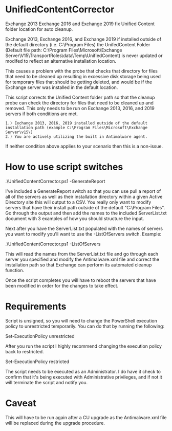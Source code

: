 # UnifiedContentCorrector
Exchange 2013 Exchange 2016 and Exchange 2019 fix Unified Content folder location for auto cleanup.


Exchange 2013, Exchange 2016, and Exchange 2019 if installed outside of the default directory (i.e. C:\Program Files) the UnifedContent Folder (Default file path: C:\Program Files\Microsoft\Exchange Server\V15\TransportRoles\data\Temp\UnifiedContent) is never updated or modifed to reflect an alternative installation location.


This causes a problem with the probe that checks that directory for files that need to be cleaned up resulting in excessive disk storage being used for temporary files that should be getting deleted, and would be if the Exchange server was installed in the default location.


This script corrects the Unified Content folder path so that the cleanup probe can check the directory for 
files that need to be cleaned up and removed. This only needs to be run on Exchange 2013, 2016, and 2019 servers
if both conditions are met.
 
    1.) Exchange 2013, 2016, 2019 installed outside of the default installation path (example C:\Program Files\Microsoft\Exchange Server\v15\)
    2.) You are actively utilizing the built in Antimalware agent.

If neither condition above applies to your scenario then this is a non-issue.

# How to use script switches

.\UnifiedContentCorrector.ps1 -GenerateReport

I've included a GenerateReport switch so that you can use pull a report of all of the servers as well as their installation directory within a given Active Directory site this will output to a CSV. You really only want to modify servers that have their install path outside of the default "C:\Program Files". Go through the output and then add the names to the included ServerList.txt document with 3 examples of how you should structure the input.

Next after you have the ServerList.txt populated with the names of servers you want to modify you'll want to use the -ListOfServers switch. Example:

.\UnifiedContentCorrector.ps1 -ListOfServers

This will read the names from the ServerList.txt file and go through each server you specified and modify the Antimalware.xml file and correct the installation path so that Exchange can perform its automated cleanup function.

Once the script completes you will have to reboot the servers that have been modified in order for the changes to take effect.

# Requirements

Script is unsigned, so you will need to change the PowerShell execution policy to unrestricted temporarily. You can do that by running the following:

Set-ExecutionPolicy unrestricted

After you run the script I highly recommend changing the execution policy back to restricted.

Set-ExecutionPolicy restricted

The script needs to be executed as an Administrator. I do have it check to confirm that it's being executed with Administrative privileges, and if not it will terminate the script and notify you.

# Caveat

This will have to be run again after a CU upgrade as the Antimalware.xml file will be replaced during the upgrade procedure.
